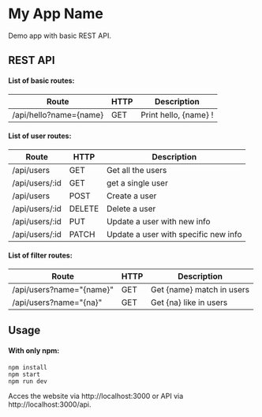 # **My App Name**
Demo app with basic REST API.

## REST API
#### List of basic routes:
|**Route**|**HTTP**|**Description**|
|---------|--------|---------------|
|/api/hello?name={name}|GET|Print hello, {name} !|

#### List of user routes:
|**Route**|**HTTP**|**Description**|
|---------|--------|---------------|
|/api/users|GET|Get all the users|
|/api/users/:id|GET|get a single user|
|/api/users|POST|Create a user|
|/api/users/:id|DELETE|Delete a user|
|/api/users/:id|PUT|Update a user with new info|
|/api/users/:id|PATCH|Update a user with specific new info|

#### List of filter routes:
|**Route**|**HTTP**|**Description**|
|---------|--------|---------------|
|/api/users?name="{name}"|GET|Get {name} match in users|
|/api/users?name="{na}"|GET|Get {na} like in users|

## Usage
#### With only npm:
```
npm install
npm start
npm run dev
```

Acces the website via http://localhost:3000 or API via
http://localhost:3000/api.
